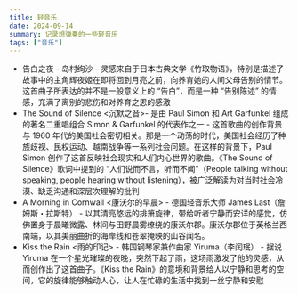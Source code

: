 ```yaml
---
title: 轻音乐
date: 2024-09-14
summary: 记录想弹奏的一些轻音乐
tags: ["音乐"]
---
```

- 告白之夜 - 岛村绚沙 - 灵感来自于日本古典文学《竹取物语》，特别是描述了故事中的主角辉夜姬在即将回到月亮之前，向养育她的人间父母告别的情节。这首曲子所表达的并不是一般意义上的 “告白”，而是一种 “告别陈述” 的情感，充满了离别的悲伤和对养育之恩的感激
- The Sound of Silence <沉默之音>- 是由 Paul Simon 和 Art Garfunkel 组成的著名二重唱组合 Simon & Garfunkel 的代表作之一 - 这首歌曲的创作背景与 1960 年代的美国社会密切相关。那是一个动荡的时代，美国社会经历了种族歧视、民权运动、越南战争等一系列社会问题。在这样的背景下，Paul Simon 创作了这首反映社会现实和人们内心世界的歌曲。《The Sound of Silence》歌词中提到的 “人们说而不言，听而不闻”（People talking without speaking, people hearing without listening），被广泛解读为对当时社会冷漠、缺乏沟通和深层次理解的批判
- A Morning in Cornwall  <康沃尔的早晨> - 德国轻音乐大师 James Last（詹姆斯・拉斯特） - 以其清亮悠远的排箫旋律，带给听者宁静而安详的感觉，仿佛置身于晨曦微露、林间与田野晨雾缭绕的康沃尔郡。康沃尔郡位于英格兰西南端，以其美丽曲折的海岸线和苍翠掩映的山谷闻名。
- Kiss the Rain <雨的印记> - 韩国钢琴家兼作曲家 Yiruma（李闰珉） - 据说 Yiruma 在一个星光璀璨的夜晚，突然下起了雨，这场雨激发了他的灵感，从而创作出了这首曲子。《Kiss the Rain》的意境和背景给人以宁静和思考的空间，它的旋律能够触动人心，让人在忙碌的生活中找到一丝宁静和安慰